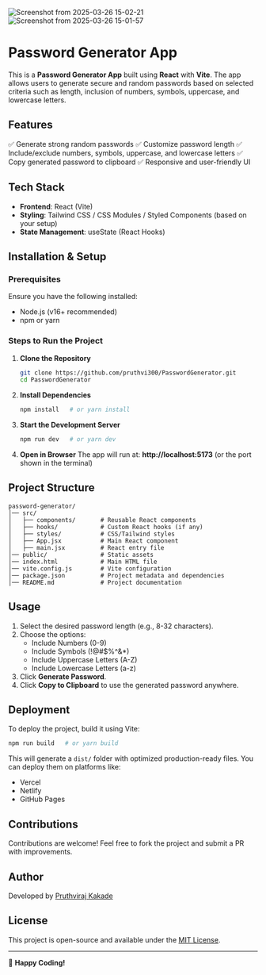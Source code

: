 
![Screenshot from 2025-03-26 15-02-21](https://github.com/user-attachments/assets/9a2b89d0-b897-4075-a718-c1bc7d171d2b)
![Screenshot from 2025-03-26 15-01-57](https://github.com/user-attachments/assets/645dcd0e-eb5c-4661-a5cf-9a76e1bd2a7a)

# Password Generator App

This is a **Password Generator App** built using **React** with **Vite**. The app allows users to generate secure and random passwords based on selected criteria such as length, inclusion of numbers, symbols, uppercase, and lowercase letters.

## Features

✅ Generate strong random passwords
✅ Customize password length
✅ Include/exclude numbers, symbols, uppercase, and lowercase letters
✅ Copy generated password to clipboard
✅ Responsive and user-friendly UI

## Tech Stack

- **Frontend**: React (Vite)
- **Styling**: Tailwind CSS / CSS Modules / Styled Components (based on your setup)
- **State Management**: useState (React Hooks)

## Installation & Setup

### Prerequisites
Ensure you have the following installed:
- Node.js (v16+ recommended)
- npm or yarn

### Steps to Run the Project

1. **Clone the Repository**
   ```sh
   git clone https://github.com/pruthvi300/PasswordGenerator.git
   cd PasswordGenerator
   ```

2. **Install Dependencies**
   ```sh
   npm install   # or yarn install
   ```

3. **Start the Development Server**
   ```sh
   npm run dev   # or yarn dev
   ```

4. **Open in Browser**
   The app will run at: **http://localhost:5173** (or the port shown in the terminal)

## Project Structure
```
password-generator/
│── src/
│   ├── components/       # Reusable React components
│   ├── hooks/            # Custom React hooks (if any)
│   ├── styles/           # CSS/Tailwind styles
│   ├── App.jsx           # Main React component
│   ├── main.jsx          # React entry file
│── public/               # Static assets
│── index.html            # Main HTML file
│── vite.config.js        # Vite configuration
│── package.json          # Project metadata and dependencies
│── README.md             # Project documentation
```

## Usage
1. Select the desired password length (e.g., 8-32 characters).
2. Choose the options:
   - Include Numbers (0-9)
   - Include Symbols (!@#$%^&*)
   - Include Uppercase Letters (A-Z)
   - Include Lowercase Letters (a-z)
3. Click **Generate Password**.
4. Click **Copy to Clipboard** to use the generated password anywhere.

## Deployment
To deploy the project, build it using Vite:
```sh
npm run build   # or yarn build
```
This will generate a `dist/` folder with optimized production-ready files. You can deploy them on platforms like:
- Vercel
- Netlify
- GitHub Pages

## Contributions
Contributions are welcome! Feel free to fork the project and submit a PR with improvements.

## Author
Developed by [Pruthviraj Kakade](https://github.com/pruthvi300)

## License
This project is open-source and available under the [MIT License](LICENSE).

---

🚀 **Happy Coding!**


